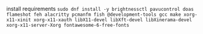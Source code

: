 install requirements
`sudo dnf install -y brightnessctl pavucontrol doas flameshot feh alacritty pcmanfm fish @development-tools gcc make xorg-x11-xinit xorg-x11-xauth libX11-devel libXft-devel libXinerama-devel xorg-x11-server-Xorg fontawesome-6-free-fonts`
